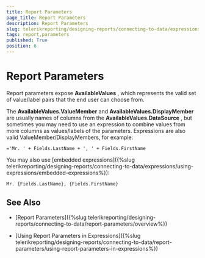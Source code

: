 ```yaml
---
title: Report Parameters
page_title: Report Parameters 
description: Report Parameters
slug: telerikreporting/designing-reports/connecting-to-data/expressions/using-expressions/report-parameters
tags: report,parameters
published: True
position: 6
---
```


# Report Parameters



Report parameters expose __AvailableValues__ ,         which represents the          valid set of value/label pairs that the end user can choose from.

The __AvailableValues.ValueMember__  and         __AvailableValues.DisplayMember__          are usually names of columns from the __AvailableValues.DataSource__ ,         but sometimes you may need to use an expression to combine values from more         columns as values/labels of the parameters. Expressions are also valid         ValueMember/DisplayMembers, for example:

    ='Mr. ' + Fields.LastName + ', ' + Fields.FirstName

You may also use         [embedded expressions]({%slug telerikreporting/designing-reports/connecting-to-data/expressions/using-expressions/embedded-expressions%}):

    Mr. {Fields.LastName}, {Fields.FirstName}

## See Also

 * [Report Parameters]({%slug telerikreporting/designing-reports/connecting-to-data/report-parameters/overview%})

 * [Using Report Parameters in Expressions]({%slug telerikreporting/designing-reports/connecting-to-data/report-parameters/using-report-parameters-in-expressions%})

